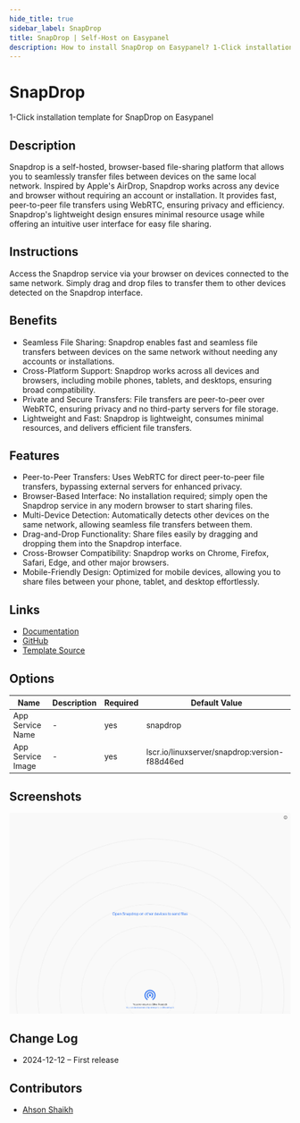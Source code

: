 ```yaml
---
hide_title: true
sidebar_label: SnapDrop
title: SnapDrop | Self-Host on Easypanel
description: How to install SnapDrop on Easypanel? 1-Click installation template for SnapDrop on Easypanel
---
```


<!-- generated -->

# SnapDrop

1-Click installation template for SnapDrop on Easypanel

## Description

Snapdrop is a self-hosted, browser-based file-sharing platform that allows you to seamlessly transfer files between devices on the same local network. Inspired by Apple&#39;s AirDrop, Snapdrop works across any device and browser without requiring an account or installation. It provides fast, peer-to-peer file transfers using WebRTC, ensuring privacy and efficiency. Snapdrop&#39;s lightweight design ensures minimal resource usage while offering an intuitive user interface for easy file sharing.

## Instructions

Access the Snapdrop service via your browser on devices connected to the same network. Simply drag and drop files to transfer them to other devices detected on the Snapdrop interface.

## Benefits

- Seamless File Sharing: Snapdrop enables fast and seamless file transfers between devices on the same network without needing any accounts or installations.
- Cross-Platform Support: Snapdrop works across all devices and browsers, including mobile phones, tablets, and desktops, ensuring broad compatibility.
- Private and Secure Transfers: File transfers are peer-to-peer over WebRTC, ensuring privacy and no third-party servers for file storage.
- Lightweight and Fast: Snapdrop is lightweight, consumes minimal resources, and delivers efficient file transfers.

## Features

- Peer-to-Peer Transfers: Uses WebRTC for direct peer-to-peer file transfers, bypassing external servers for enhanced privacy.
- Browser-Based Interface: No installation required; simply open the Snapdrop service in any modern browser to start sharing files.
- Multi-Device Detection: Automatically detects other devices on the same network, allowing seamless file transfers between them.
- Drag-and-Drop Functionality: Share files easily by dragging and dropping them into the Snapdrop interface.
- Cross-Browser Compatibility: Snapdrop works on Chrome, Firefox, Safari, Edge, and other major browsers.
- Mobile-Friendly Design: Optimized for mobile devices, allowing you to share files between your phone, tablet, and desktop effortlessly.

## Links

- [Documentation](https://github.com/linuxserver/docker-snapdrop)
- [GitHub](https://github.com/RobinLinus/snapdrop)
- [Template Source](https://github.com/easypanel-io/templates/tree/main/templates/snapdrop)

## Options

Name | Description | Required | Default Value
-|-|-|-
App Service Name | - | yes | snapdrop
App Service Image | - | yes | lscr.io/linuxserver/snapdrop:version-f88d46ed

## Screenshots

![SnapDrop Screenshot](./assets/screenshot.png)

## Change Log

- 2024-12-12 – First release

## Contributors

- [Ahson Shaikh](https://github.com/Ahson-Shaikh)

